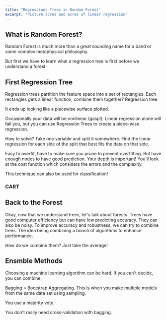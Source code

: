 ```yaml
---
title: "Regressions Trees in Random Forest"
excerpt: "Picture acres and acres of linear regression"
---
```


## What is Random Forest?

Random Forest is much more than a great sounding name for a band or some complex metaphysical philosophy.

But first we have to learn what a regression tree is first before we understand a forest.

## First Regression Tree

Regression trees partition the feature space into a set of rectangles. Each rectangles gets a linear function, combine them together? Regression tree.

It ends up looking like a piecewise surface plotted.

Occasionally your data will be nonlinear (gasp!).  Linear regression alone will fail you, but you can use Regression Trees to create a piece-wise regression.

How to solve? Take one variable and split it somewhere. Find the linear regression for each side of the split that best fits the data on that side.

Easy to overfit, have to make sure you prune to prevent overfitting. But have enough nodes to have good prediction. Your depth is important! You'll look at the cost function which considers the errors and the complexity.

This technique can also be used for classification!

### CART


## Back to the Forest

Okay, now that we understand trees, let's talk about forests. Trees have good computer efficiency but can have low predicting accuracy. They can also be noisy. To improve accuracy and robustness, we can try to combine trees. The idea being combining a bunch of algorithms to enhance performance.

How do we combine them? Just take the average!


## Ensmble Methods
Choosing a machine learning algorithm can be hard. If you can't decide, you can combine.

Bagging = Bootstrap Aggregating. This is when you make multiple models from the same data set using sampling.

You use a majority vote.

You don't really need cross-validation with bagging.

